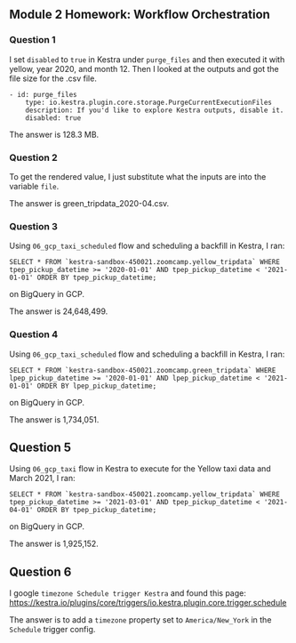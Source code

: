 ## Module 2 Homework: Workflow Orchestration

### Question 1
I set `disabled` to `true` in Kestra under `purge_files` and then executed it with yellow, year 2020, and month 12. Then I looked at the outputs and got the file size for the .csv file. 


```
- id: purge_files
    type: io.kestra.plugin.core.storage.PurgeCurrentExecutionFiles
    description: If you'd like to explore Kestra outputs, disable it.
    disabled: true
```

The answer is 128.3 MB.

### Question 2
To get the rendered value, I just substitute what the inputs are into the variable `file`.

The answer is green_tripdata_2020-04.csv.

### Question 3
Using `06_gcp_taxi_scheduled` flow and scheduling a backfill in Kestra, I ran:

```
SELECT * FROM `kestra-sandbox-450021.zoomcamp.yellow_tripdata` WHERE tpep_pickup_datetime >= '2020-01-01' AND tpep_pickup_datetime < '2021-01-01' ORDER BY tpep_pickup_datetime;
```
on BigQuery in GCP.

The answer is 24,648,499.

### Question 4
Using `06_gcp_taxi_scheduled` flow and scheduling a backfill in Kestra, I ran:

```
SELECT * FROM `kestra-sandbox-450021.zoomcamp.green_tripdata` WHERE lpep_pickup_datetime >= '2020-01-01' AND lpep_pickup_datetime < '2021-01-01' ORDER BY lpep_pickup_datetime;
```
on BigQuery in GCP.

The answer is 1,734,051.

## Question 5
Using `06_gcp_taxi` flow in Kestra to execute for the Yellow taxi data and March 2021, I ran:
```
SELECT * FROM `kestra-sandbox-450021.zoomcamp.yellow_tripdata` WHERE tpep_pickup_datetime >= '2021-03-01' AND tpep_pickup_datetime < '2021-04-01' ORDER BY tpep_pickup_datetime;
```
on BigQuery in GCP.

The answer is 1,925,152.

## Question 6
I google `timezone Schedule trigger Kestra` and found this page: https://kestra.io/plugins/core/triggers/io.kestra.plugin.core.trigger.schedule

The answer is to add a `timezone` property set to `America/New_York` in the `Schedule` trigger config.


